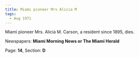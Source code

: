 ```yaml
---  
title: Miami pioneer Mrs Alicia M  
tags:  
  - Aug 1971  
---  
```

  
Miami pioneer Mrs. Alicia M. Carson, a resident since 1895, dies.  
  
Newspapers: **Miami Morning News or The Miami Herald**  
  
Page: **14**, Section: **D** 
